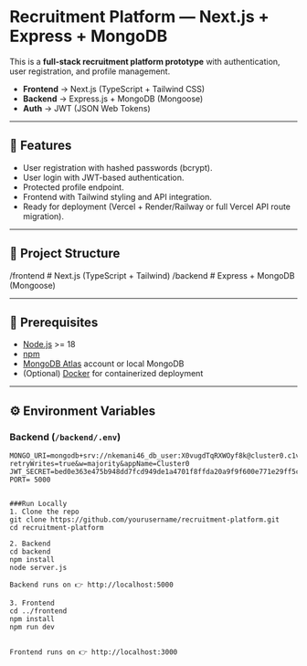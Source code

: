 # Recruitment Platform — Next.js + Express + MongoDB

This is a **full-stack recruitment platform prototype** with authentication, user registration, and profile management.

- **Frontend** → Next.js (TypeScript + Tailwind CSS)  
- **Backend** → Express.js + MongoDB (Mongoose)  
- **Auth** → JWT (JSON Web Tokens)  

---

## 🚀 Features
- User registration with hashed passwords (bcrypt).  
- User login with JWT-based authentication.  
- Protected profile endpoint.  
- Frontend with Tailwind styling and API integration.  
- Ready for deployment (Vercel + Render/Railway or full Vercel API route migration).  

---

## 📂 Project Structure
/frontend # Next.js (TypeScript + Tailwind)
/backend # Express + MongoDB (Mongoose)


---

## 🔧 Prerequisites
- [Node.js](https://nodejs.org/) >= 18  
- [npm](https://www.npmjs.com/)  
- [MongoDB Atlas](https://www.mongodb.com/cloud/atlas) account or local MongoDB  
- (Optional) [Docker](https://www.docker.com/) for containerized deployment  

---

## ⚙️ Environment Variables

### Backend (`/backend/.env`)
```env
MONGO_URI=mongodb+srv://nkemani46_db_user:X0vugdTqRXWOyf8k@cluster0.c1vbg7y.mongodb.net/?retryWrites=true&w=majority&appName=Cluster0
JWT_SECRET=bed0e363e475b948dd7fcd949de1a4701f8ffda20a9f9f600e771e29ff5ceb3547992df3d2bac9fba9d4fe687f092a80516221a06cfd4324ffee668cb9c4d180
PORT= 5000


###Run Locally
1. Clone the repo
git clone https://github.com/yourusername/recruitment-platform.git
cd recruitment-platform

2. Backend
cd backend
npm install
node server.js

Backend runs on 👉 http://localhost:5000

3. Frontend
cd ../frontend
npm install
npm run dev


Frontend runs on 👉 http://localhost:3000
